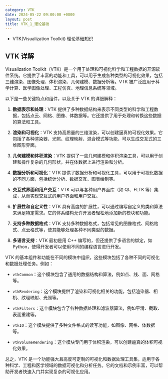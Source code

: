```yaml
---
category: VTK
date: 2024-05-22 09:00:00 +0800
layout: post
title: VTK_1_理论基础
---
```


+ VTK(Visualization Toolkit) 理论基础知识

## VTK 详解

Visualization Toolkit（VTK）是一个用于处理和可视化科学和工程数据的开源软件系统。它提供了丰富的功能和工具，可以用于生成各种类型的可视化效果，包括三维渲染、图像处理、体积渲染、几何建模、数据分析等。VTK 被广泛应用于科学计算、医学图像处理、工程仿真、地理信息系统等领域。

以下是一些关键特点和组件，以及关于 VTK 的详细解释：

1. **数据表示和处理**：VTK 提供了多种数据结构来表示不同类型的科学和工程数据，包括点云、网格、图像、体数据等。它还提供了用于处理和转换这些数据的算法和工具。

2. **渲染和可视化**：VTK 支持高质量的三维渲染，可以创建逼真的可视化效果。它包括了各种渲染器、光照、纹理映射、混合模式等功能，可以生成交互式的三维图形界面。

3. **几何建模和体积渲染**：VTK 提供了一些几何建模和体积渲染工具，可以用于创建和操作复杂的几何形状，并在体数据上进行渲染和分析。

4. **数据分析和可视化**：VTK 提供了数据分析和可视化工具，可以用于可视化数据的不同方面，包括统计分析、数据交互、图表绘制等。

5. **交互式界面和用户交互**：VTK 可以与各种用户界面库（如 Qt、FLTK 等）集成，从而实现交互式的用户界面和用户交互。

6. **扩展性和自定义性**：VTK 具有高度的扩展性，可以通过编写自定义的类和算法来满足特定需求。它的体系结构允许开发者轻松地添加新的模块和功能。

7. **支持多种数据格式**：VTK 支持多种数据格式，包括常见的图像格式、网格格式、点云格式等，使其能够处理各种不同类型的数据。

8. **多语言支持**：VTK 最初是用 C++ 编写的，但还提供了多语言的绑定，如 Python，使得开发者可以使用不同的编程语言进行开发。

VTK 的基本组件和功能在不同的模块中组织，这些模块包括了各种不同的可视化和数据处理任务。例如：

- `vtkCommon`：这个模块包含了通用的数据结构和算法，例如点、线、面、网格等。

- `vtkRendering`：这个模块提供了渲染和可视化相关的功能，包括渲染器、相机、纹理映射、光照等。

- `vtkFilters`：这个模块包含了各种数据处理和滤波器算法，例如平滑、截取、表面重建等。

- `vtkIO`：这个模块提供了多种文件格式的读写功能，如图像、网格、体数据等。

- `vtkVolumeRendering`：这个模块专门用于体积渲染，可以创建逼真的体积可视化效果。

总之，VTK 是一个功能强大且高度可定制的可视化和数据处理工具集，适用于各种科学、工程和医学领域的数据可视化和分析任务。它的文档和示例丰富，可以帮助开发者快速入门并实现复杂的可视化应用。